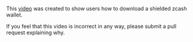 This [video](https://twitter.com/iansagstette/status/1541197985010405381) was created to show users how to download a shielded zcash wallet.

If you feel that this video is incorrect in any way, please submit a pull request explaining why.

